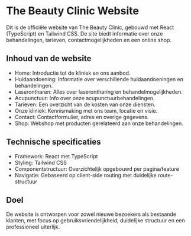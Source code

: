 # The Beauty Clinic Website

Dit is de officiële website van The Beauty Clinic, gebouwd met React (TypeScript) en Tailwind CSS. De site biedt informatie over onze behandelingen, tarieven, contactmogelijkheden en een online shop.

## Inhoud van de website

- Home: Introductie tot de kliniek en ons aanbod.
- Huidaandoening: Informatie over verschillende huidaandoeningen en behandelingen.
- Laserontharen: Alles over laserontharing en behandelmogelijkheden.
- Acupunctuur: Info over onze acupunctuurbehandelingen.
- Tarieven: Een overzicht van de kosten van onze diensten.
- Onze kliniek: Kennismaking met ons team, locatie en visie.
- Contact: Contactformulier, adres en overige gegevens.
- Shop: Webshop met producten gerelateerd aan onze behandelingen.

## Technische specificaties

- Framework: React met TypeScript
- Styling: Tailwind CSS
- Componentstructuur: Overzichtelijk opgebouwd per pagina/feature
- Navigatie: Gebaseerd op client-side routing met duidelijke route-structuur

## Doel

De website is ontworpen voor zowel nieuwe bezoekers als bestaande klanten, met focus op gebruiksvriendelijkheid, duidelijke structuur en een professioneel uiterlijk.
